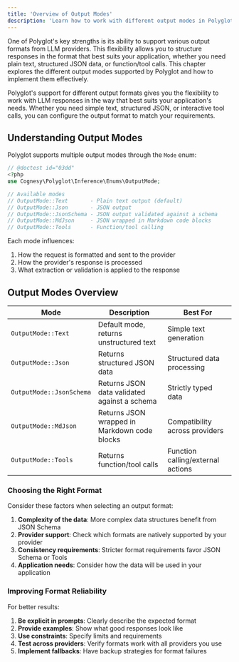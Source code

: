 ```yaml
---
title: 'Overview of Output Modes'
description: 'Learn how to work with different output modes in Polyglot.'
---
```


One of Polyglot's key strengths is its ability to support various output formats from LLM providers. This flexibility allows you to structure responses in the format that best suits your application, whether you need plain text, structured JSON data, or function/tool calls. This chapter explores the different output modes supported by Polyglot and how to implement them effectively.

Polyglot's support for different output formats gives you the flexibility to work with LLM responses in the way that best suits your application's needs. Whether you need simple text, structured JSON, or interactive tool calls, you can configure the output format to match your requirements.

## Understanding Output Modes

Polyglot supports multiple output modes through the `Mode` enum:

```php
// @doctest id="03dd"
<?php
use Cognesy\Polyglot\Inference\Enums\OutputMode;

// Available modes
// OutputMode::Text       - Plain text output (default)
// OutputMode::Json       - JSON output
// OutputMode::JsonSchema - JSON output validated against a schema
// OutputMode::MdJson     - JSON wrapped in Markdown code blocks
// OutputMode::Tools      - Function/tool calling
```

Each mode influences:
1. How the request is formatted and sent to the provider
2. How the provider's response is processed
3. What extraction or validation is applied to the response


## Output Modes Overview

| Mode            | Description                                                                 | Best For                                      |
|-----------------|-----------------------------------------------------------------------------|-----------------------------------------------|
| `OutputMode::Text`     | Default mode, returns unstructured text                                     | Simple text generation                        |
| `OutputMode::Json`     | Returns structured JSON data                                                | Structured data processing                    |
| `OutputMode::JsonSchema` | Returns JSON data validated against a schema                               | Strictly typed data                           |
| `OutputMode::MdJson`   | Returns JSON wrapped in Markdown code blocks                                | Compatibility across providers                |
| `OutputMode::Tools`    | Returns function/tool calls                                                 | Function calling/external actions             |


### Choosing the Right Format

Consider these factors when selecting an output format:

1. **Complexity of the data**: More complex data structures benefit from JSON Schema
2. **Provider support**: Check which formats are natively supported by your provider
3. **Consistency requirements**: Stricter format requirements favor JSON Schema or Tools
4. **Application needs**: Consider how the data will be used in your application


### Improving Format Reliability

For better results:

1. **Be explicit in prompts**: Clearly describe the expected format
2. **Provide examples**: Show what good responses look like
3. **Use constraints**: Specify limits and requirements
4. **Test across providers**: Verify formats work with all providers you use
5. **Implement fallbacks**: Have backup strategies for format failures

